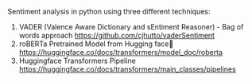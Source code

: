 Sentiment analysis in python using three different techniques:
1. VADER (Valence Aware Dictionary and sEntiment Reasoner) - Bag of words approach
https://github.com/cjhutto/vaderSentiment
2. roBERTa Pretrained Model from Hugging face🤗 https://huggingface.co/docs/transformers/model_doc/roberta
3. Huggingface Transformers Pipeline
https://huggingface.co/docs/transformers/main_classes/pipelines

